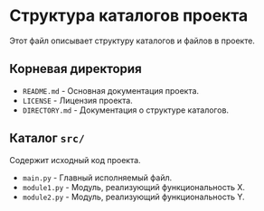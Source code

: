 # Структура каталогов проекта

Этот файл описывает структуру каталогов и файлов в проекте.

## Корневая директория

- `README.md` - Основная документация проекта.
- `LICENSE` - Лицензия проекта.
- `DIRECTORY.md` - Документация о структуре каталогов.

## Каталог `src/`

Содержит исходный код проекта.

- `main.py` - Главный исполняемый файл.
- `module1.py` - Модуль, реализующий функциональность X.
- `module2.py` - Модуль, реализующий функциональность Y.

<!-- ## Каталог `tests/`

Содержит тесты для проекта.

- `test_main.py` - Тесты для `main.py`.
- `test_module1.py` - Тесты для `module1.py`.
- `test_module2.py` - Тесты для `module2.py`.

## Каталог `docs/`

Содержит документацию проекта.

- `usage.md` - Как использовать проект.
- `api_reference.md` - Справочная информация по API.

## Каталог `assets/`

Содержит вспомогательные файлы, такие как изображения и стили.

- `logo.png` - Логотип проекта.
- `style.css` - CSS-стили для документации. -->

<!-- ## Примечания

- Файлы с тестами должны быть расположены в каталоге `tests/`, чтобы облегчить запуск тестов с помощью инструмента тестирования.
- Документация хранится в каталоге `docs/`, и ее можно генерировать с помощью инструмента Sphinx или другого генератора документации. -->
